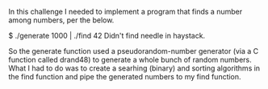 In this challenge I needed to implement a program that finds a number among numbers, per the below.

$ ./generate 1000 | ./find 42 
Didn't find needle in haystack. 

So the generate function used a pseudorandom-number generator (via a C function called drand48) to generate a whole bunch of random numbers. 
What I had to do was to create a searhing (binary) and sorting algorithms in the find function and pipe the generated numbers to my find function. 



